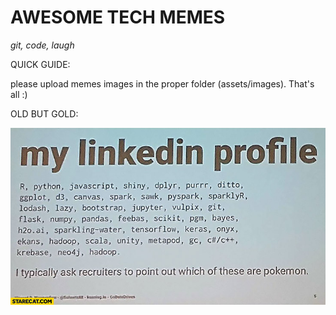 # AWESOME TECH MEMES
_git, code, laugh_

QUICK GUIDE:

please upload memes images in the proper folder (assets/images). That's all :)


OLD BUT GOLD:

![pokemon-recruiter.png](./assets/images/pokemon-recruiter.png)


